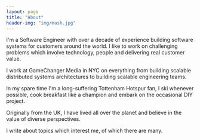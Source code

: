 ```yaml
---
layout: page
title: "About"
header-img: "img/mash.jpg"
---
```


I'm a Software Engineer with over a decade of experience building software systems for customers around the world. I like to work on challenging problems which involve technology, people and delivering real customer value.

I work at GameChanger Media in NYC on everything from building scalable distributed systems architectures to building scalable engineering teams.

In my spare time I'm a long-suffering Tottenham Hotspur fan, I ski whenever possible, cook breakfast like a champion and embark on the occasional DIY project.

Originally from the UK, I have lived all over the planet and believe in the value of diverse perspectives.

I write about topics which interest me, of which there are many.
